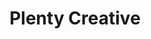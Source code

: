 ---
layout: card
category: [maker, digital, physical]
image: /img/makers/plenty.png
title: Plenty Creative
homepage: http://www.iloveplenty.com/
---